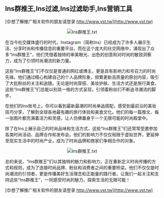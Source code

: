 ## **Ins群推王,Ins过滤,Ins过滤助手,Ins营销工具**

[😍想了解推广相关软件的朋友请登录 http://www.vst.tw](http://www.vst.tw)

 <center><img src="https://vst.tw/MP4/tuiguang/png/3.png" alt="Ins群推王.txt"></center>

在当今社交媒体盛行的时代，Instagram（简称Ins）已经成为了许多人展示生活、分享时尚和传播信息的重要平台。而在这个庞大的社交网络中，涌现出了众多“Ins群推王”，他们凭借着独特的审美眼光、出色的创意和对时尚的敏锐洞察力，成为了引领时尚潮流的新力量。

这些“Ins群推王”们不仅仅是普通的网红或博主，更是具有影响力和号召力的时尚先锋。他们通过精心构建自己的个人品牌形象，频繁更新高质量的原创内容，吸引了大批粉丝的关注和追随。无论是时尚穿搭、美妆护肤、生活方式还是旅行美食，这些“Ins群推王”们总能以别具一格的方式呈现，引领着粉丝们不断追寻潮流的脚步。

在他们的Ins账号上，你可以看到最新最潮的时尚单品搭配，感受到最前沿的美妆技巧分享，了解到全球各地最有趣的旅行体验和美食文化。他们的每一篇推文、每一张图片都充满着活力和灵感，让人仿佛置身于一个无限可能的时尚殿堂中。

除了在Ins上展示自己的时尚品味和生活方式，这些“Ins群推王”们还常常受邀参加各类时尚活动、品牌合作和发布会。他们的影响力不仅仅局限于虚拟世界，更延伸至现实生活中的时尚产业，成为了时尚品牌和商家们争相合作的对象。

 <center><img src="https://vst.tw/MP4/tuiguang/png/3.png" alt="Ins群推王.txt"></center>

总的来说，“Ins群推王”们以其独特的魅力和影响力，正在重新定义时尚传播的方式和规则，成为了连接时尚品牌、粉丝和消费者之间的重要桥梁。他们不仅仅是时尚潮流的引领者，更是传播美好生活理念和正能量的践行者。让我们一起关注和支持这些“Ins群推王”，一同感受时尚的魅力，探索生活的无限可能！

[😍想了解推广相关软件的朋友请登录 http://www.vst.tw](http://www.vst.tw)



